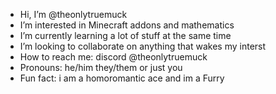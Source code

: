 -  Hi, I’m @theonlytruemuck
-  I’m interested in Minecraft addons and mathematics
-  I’m currently learning a lot of stuff at the same time
-  I’m looking to collaborate on anything that wakes my interst
-  How to reach me: discord @theonlytruemuck
-  Pronouns: he/him they/them or just you
-  Fun fact: i am a homoromantic ace and im a Furry

<!---
theonlytruemuck/theonlytruemuck is a special repository because its `README.md` (this file) appears on your GitHub profile.
You can click the Preview link to take a look at your changes.
--->
